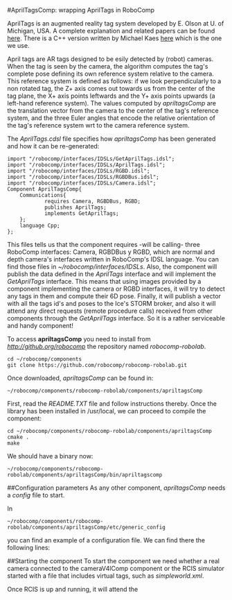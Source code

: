 #AprilTagsComp: wrapping AprilTags in RoboComp

AprilTags is an augmented reality tag system developed by E. Olson at U. of Michigan, USA. A complete explanation and related papers can be found [here](http://april.eecs.umich.edu/wiki/index.php/AprilTags). There is a C++ version written by Michael Kaes [here](http://people.csail.mit.edu/kaess/apriltags/) which is the one we use.

April tags are AR tags designed to be esily detected by (robot) cameras. When the tag is seen by the camera, the algorithm computes the tag's complete pose defining its own reference system relative to the camera. This reference system is defined as follows: if we look perpendicularly to a non rotated tag, the Z+ axis comes out towards us from the center of the tag plane, the X+ axis points leftwards and the Y+ axis points upwards (a left-hand reference system). The values computed by *apriltagsComp* are the translation vector from the camera to the center of the tag's reference system, and the three Euler angles that encode the relative orientation of the tag's reference system wrt to the camera reference system.

The *AprilTags.cdsl* file specifies how *apriltagsComp* has been generated and how it can be re-generated:

    import "/robocomp/interfaces/IDSLs/GetAprilTags.idsl";
    import "/robocomp/interfaces/IDSLs/AprilTags.idsl";
    import "/robocomp/interfaces/IDSLs/RGBD.idsl";
    import "/robocomp/interfaces/IDSLs/RGBDBus.idsl";
    import "/robocomp/interfaces/IDSLs/Camera.idsl";
    Component AprilTagsComp{
        Communications{
                requires Camera, RGBDBus, RGBD;
                publishes AprilTags;
                implements GetAprilTags;
        };
        language Cpp;
    };

This files tells us that the component requires -will be calling- three RoboComp interfaces: Camera, RGBDBus y RGBD, which are normal and depth camera's interfaces written in RoboComp's IDSL language. You can find those files in *~/robocomp/interfaces/IDSLs*. Also, the component will publish the data defined in the *AprilTags* interface and will implement the *GetAprilTags* interface. This means that using images provided by a component implementing the camera or RGBD interfaces, it will try to detect any tags in them and compute their 6D pose. Finally, it will publish a vector with all the tags id's and poses to the Ice's STORM broker, and also it will attend any direct requests (remote procedure calls) received from other components through the *GetAprilTags* interface. So it is a rather serviceable and handy component!

To access **apriltagsComp** you need to install from *http://github.org/robocomp* the repository named *robocomp-robolab*. 

    cd ~/robocomp/components
    git clone https://github.com/robocomp/robocomp-robolab.git

Once downloaded, *apriltagsComp* can be found in:

    ~/robocomp/components/robocomp-robolab/components/apriltagsComp
    
First, read the *README.TXT* file and follow instructions thereby. Once the library has been installed in /usr/local, we can proceed to compile the component:

    cd ~/robocomp/components/robocomp-robolab/components/apriltagsComp
    cmake .
    make
    
We should have a binary now:

    ~/robocomp/components/robocomp-robolab/components/apriltagsComp/bin/apriltagscomp
    

##Configuration parameters
As any other component, *apriltagsComp* needs a *config* file to start. 

In

    ~/robocomp/components/robocomp-robolab/components/apriltagsComp/etc/generic_config
   
you can find an example of a configuration file. We can find there the following lines:


##Starting the component
To start the component we need whether a real camera connected to the cameraV4lComp component or the RCIS simulator started with a file that includes virtual tags, such as *simpleworld.xml*. 

Once RCIS is up and running, it will attend the 
    


    





